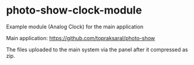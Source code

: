 # photo-show-clock-module

Example module (Analog Clock) for the main application

Main application: https://github.com/topraksaral/photo-show

The files uploaded to the main system via the panel after it compressed as zip.

